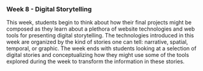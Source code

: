 ### Week 8 - Digital Storytelling

This week, students begin to think about how their final projects might be composed as they learn about a plethora of website technologies and web tools for presenting digital storytelling. The technologies introduced in this week are organized by the kind of stories one can tell: narrative, spatial, temporal, or graphic. The week ends with students looking at a selection of digital stories and conceptualizing how they might use some of the tools explored during the week to transform the information in these stories.